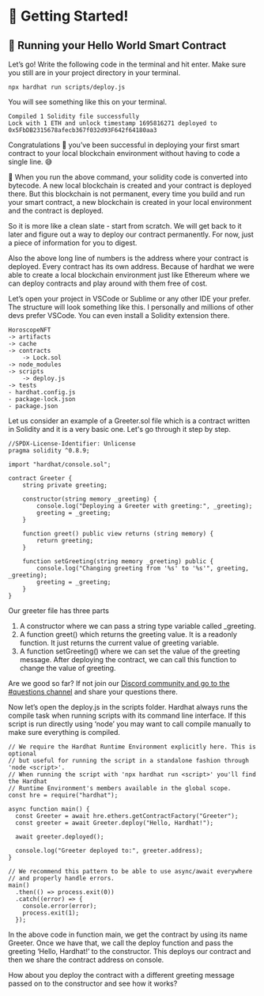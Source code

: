# 🌈 Getting Started!

## 🔮 Running your Hello World Smart Contract

Let’s go! Write the following code in the terminal and hit enter. Make sure you still are in your project directory in your terminal.

```
npx hardhat run scripts/deploy.js
```

You will see something like this on your terminal.

```
Compiled 1 Solidity file successfully
Lock with 1 ETH and unlock timestamp 1695816271 deployed to 0x5FbDB2315678afecb367f032d93F642f64180aa3
```

Congratulations 🎉 you’ve been successful in deploying your first smart contract to your local blockchain environment without having to code a single line. 😅

🚨 When you run the above command, your solidity code is converted into bytecode. A new local blockchain is created and your contract is deployed there. But this blockchain is not permanent, every time you build and run your smart contract, a new blockchain is created in your local environment and the contract is deployed.

So it is more like a clean slate - start from scratch. We will get back to it later and figure out a way to deploy our contract permanently. For now, just a piece of information for you to digest.

Also the above long line of numbers is the address where your contract is deployed. Every contract has its own address. Because of hardhat we were able to create a local blockchain environment just like Ethereum where we can deploy contracts and play around with them free of cost.

Let’s open your project in VSCode or Sublime or any other IDE your prefer. The structure will look something like this. I personally and millions of other devs prefer VSCode. You can even install a Solidity extension there.

```
HoroscopeNFT
-> artifacts
-> cache
-> contracts
    -> Lock.sol
-> node_modules
-> scripts
    -> deploy.js
-> tests
- hardhat.config.js
- package-lock.json
- package.json
```

Let us consider an example of a Greeter.sol file which is a contract written in Solidity and it is a very basic one. Let's go through it step by step.

```
//SPDX-License-Identifier: Unlicense
pragma solidity ^0.8.9;
 
import "hardhat/console.sol";
 
contract Greeter {
    string private greeting;
 
    constructor(string memory _greeting) {
        console.log("Deploying a Greeter with greeting:", _greeting);
        greeting = _greeting;
    }
 
    function greet() public view returns (string memory) {
        return greeting;
    }
 
    function setGreeting(string memory _greeting) public {
        console.log("Changing greeting from '%s' to '%s'", greeting, _greeting);
        greeting = _greeting;
    }
}
```

Our greeter file has three parts

1.  A constructor where we can pass a string type variable called _greeting.
2.  A function greet() which returns the greeting value. It is a readonly function. It just returns the current value of greeting variable.
3.  A function setGreeting() where we can set the value of the greeting message. After deploying the contract, we can call this function to change the value of greeting.

Are we good so far? If not join our  [Discord community and go to the #questions channel](https://discord.gg/vbVMUwXWgc)  and share your questions there.

Now let’s open the deploy.js in the scripts folder. Hardhat always runs the compile task when running scripts with its command line interface. If this script is run directly using ‘node’ you may want to call compile manually to make sure everything is compiled.

```
// We require the Hardhat Runtime Environment explicitly here. This is optional
// but useful for running the script in a standalone fashion through 'node <script>'.
// When running the script with 'npx hardhat run <script>' you'll find the Hardhat
// Runtime Environment's members available in the global scope.
const hre = require("hardhat");
 
async function main() {
  const Greeter = await hre.ethers.getContractFactory("Greeter");
  const greeter = await Greeter.deploy("Hello, Hardhat!");
 
  await greeter.deployed();
 
  console.log("Greeter deployed to:", greeter.address);
}
 
// We recommend this pattern to be able to use async/await everywhere
// and properly handle errors.
main()
  .then(() => process.exit(0))
  .catch((error) => {
    console.error(error);
    process.exit(1);
  });
```

In the above code in function main, we get the contract by using its name Greeter. Once we have that, we call the deploy function and pass the greeting ‘Hello, Hardhat!’ to the constructor. This deploys our contract and then we share the contract address on console.

How about you deploy the contract with a different greeting message passed on to the constructor and see how it works?
